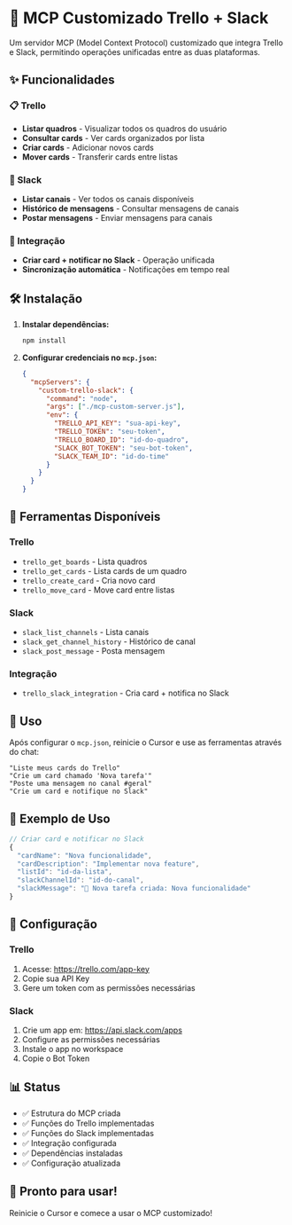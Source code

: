 # 🚀 MCP Customizado Trello + Slack

Um servidor MCP (Model Context Protocol) customizado que integra Trello e Slack, permitindo operações unificadas entre as duas plataformas.

## ✨ Funcionalidades

### 📋 Trello
- **Listar quadros** - Visualizar todos os quadros do usuário
- **Consultar cards** - Ver cards organizados por lista
- **Criar cards** - Adicionar novos cards
- **Mover cards** - Transferir cards entre listas

### 💬 Slack
- **Listar canais** - Ver todos os canais disponíveis
- **Histórico de mensagens** - Consultar mensagens de canais
- **Postar mensagens** - Enviar mensagens para canais

### 🔗 Integração
- **Criar card + notificar no Slack** - Operação unificada
- **Sincronização automática** - Notificações em tempo real

## 🛠️ Instalação

1. **Instalar dependências:**
   ```bash
   npm install
   ```

2. **Configurar credenciais no `mcp.json`:**
   ```json
   {
     "mcpServers": {
       "custom-trello-slack": {
         "command": "node",
         "args": ["./mcp-custom-server.js"],
         "env": {
           "TRELLO_API_KEY": "sua-api-key",
           "TRELLO_TOKEN": "seu-token",
           "TRELLO_BOARD_ID": "id-do-quadro",
           "SLACK_BOT_TOKEN": "seu-bot-token",
           "SLACK_TEAM_ID": "id-do-time"
         }
       }
     }
   }
   ```

## 🎯 Ferramentas Disponíveis

### Trello
- `trello_get_boards` - Lista quadros
- `trello_get_cards` - Lista cards de um quadro
- `trello_create_card` - Cria novo card
- `trello_move_card` - Move card entre listas

### Slack
- `slack_list_channels` - Lista canais
- `slack_get_channel_history` - Histórico de canal
- `slack_post_message` - Posta mensagem

### Integração
- `trello_slack_integration` - Cria card + notifica no Slack

## 🚀 Uso

Após configurar o `mcp.json`, reinicie o Cursor e use as ferramentas através do chat:

```
"Liste meus cards do Trello"
"Crie um card chamado 'Nova tarefa'"
"Poste uma mensagem no canal #geral"
"Crie um card e notifique no Slack"
```

## 📝 Exemplo de Uso

```javascript
// Criar card e notificar no Slack
{
  "cardName": "Nova funcionalidade",
  "cardDescription": "Implementar nova feature",
  "listId": "id-da-lista",
  "slackChannelId": "id-do-canal",
  "slackMessage": "🎯 Nova tarefa criada: Nova funcionalidade"
}
```

## 🔧 Configuração

### Trello
1. Acesse: https://trello.com/app-key
2. Copie sua API Key
3. Gere um token com as permissões necessárias

### Slack
1. Crie um app em: https://api.slack.com/apps
2. Configure as permissões necessárias
3. Instale o app no workspace
4. Copie o Bot Token

## 📊 Status

- ✅ Estrutura do MCP criada
- ✅ Funções do Trello implementadas
- ✅ Funções do Slack implementadas
- ✅ Integração configurada
- ✅ Dependências instaladas
- ✅ Configuração atualizada

## 🎉 Pronto para usar!

Reinicie o Cursor e comece a usar o MCP customizado!
